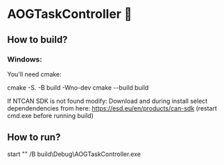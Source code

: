 # AOGTaskController 🚜


## How to build?


### Windows:
You'll need cmake: 

cmake -S. -B build -Wno-dev
cmake --build build

If NTCAN SDK is not found modify:
Download and during install select dependendencies from here: https://esd.eu/en/products/can-sdk
(restart cmd.exe before running build)

## How to run?

start "" /B build\Debug\AOGTaskController.exe